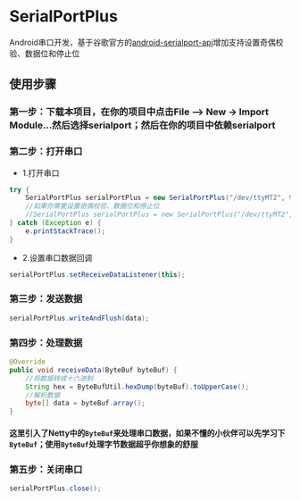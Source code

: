 # SerialPortPlus
Android串口开发，基于谷歌官方的[android-serialport-api](https://github.com/cepr/android-serialport-api)增加支持设置奇偶校验、数据位和停止位

## 使用步骤

### 第一步：下载本项目，在你的项目中点击File —> New -> Import Module...然后选择serialport；然后在你的项目中依赖serialport

### 第二步：打开串口

- 1.打开串口
 
```java
try {
    SerialPortPlus serialPortPlus = new SerialPortPlus("/dev/ttyMT2", 9600);
    //如果你需要设置奇偶校验、数据位和停止位
    //SerialPortPlus serialPortPlus = new SerialPortPlus("/dev/ttyMT2", 9600, 0, 1, 8, 1);
} catch (Exception e) {
    e.printStackTrace();
}
```

- 2.设置串口数据回调

```java
serialPortPlus.setReceiveDataListener(this);
```

### 第三步：发送数据

```java
serialPortPlus.writeAndFlush(data);
```

### 第四步：处理数据

```java
@Override
public void receiveData(ByteBuf byteBuf) {
    //将数据转成十六进制
    String hex = ByteBufUtil.hexDump(byteBuf).toUpperCase();
    //解析数据
    byte[] data = byteBuf.array();
}
```
#### 这里引入了Netty中的`ByteBuf`来处理串口数据，如果不懂的小伙伴可以先学习下`ByteBuf`；使用`ByteBuf`处理字节数据超乎你想象的舒服

### 第五步：关闭串口

```java
serialPortPlus.close();
```

